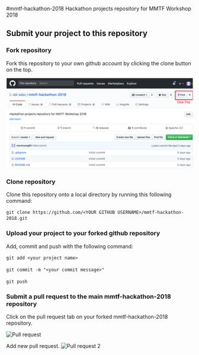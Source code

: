 #mmtf-hackathon-2018
Hackathon projects repository for MMTF Workshop 2018

## Submit your project to this repository


### Fork repository
Fork this repository to your own github account by clicking the clone button on the top.

![Fork Repo](./figures/fork_repo.png)

### Clone repository

Clone this repository onto a local directory by running this following command:
```
git clone https://github.com/<YOUR GITHUB USERNAME>/mmtf-hackathon-2018.git
```

### Upload your project to your forked github repository

Add, commit and push with the following command:
```
git add <your project name>

git commit -m "<your commit message>"

git push 
```

### Submit a pull request to the main mmtf-hackathon-2018 repository

Click on the pull request tab on your forked mmtf-hackathon-2018 repository.

![Pull request](./figures/pull_request)

Add new pull request.
![Pull request 2](./figures/pull_request_2)

